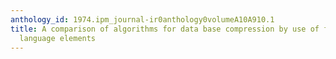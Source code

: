 ```yaml
---
anthology_id: 1974.ipm_journal-ir0anthology0volumeA10A910.1
title: A comparison of algorithms for data base compression by use of fragments as
  language elements
---
```

